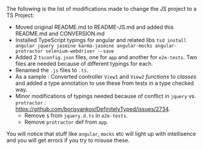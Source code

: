The following is the list of modifications made to change the JS project to a TS Project: 
* Moved original README.md to README-JS.md and added this README.md and CONVERSION.md
* Installed TypeScript typings for angular and related libs `tsd install angular jquery jasmine karma-jasmine angular-mocks angular-protractor selenium-webdriver --save`
* Added 2 `tsconfig.json` files, one for `app` and another for `e2e-tests`. Two files are needed because of different typings for each.
* Renamed the `.js` files to `.ts`. 
* As a sample : Converted controller `View1` and `View2` *functions* to *classes* and added a type annotation to use these from tests in a type checked way.
* Minor modifications of typings needed because of conflict in `jquery` vs. `protractor` : https://github.com/borisyankov/DefinitelyTyped/issues/2734. 
    * Remove `$` from `jquery.d.ts` in `e2e-tests`.
    * Remove `protractor` def from `app`.

You will notice that stuff like `angular`, `mocks` etc will light up with intellisence and you will get errors if you try to misuse these.